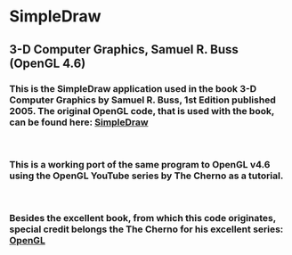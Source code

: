 # **SimpleDraw**
## 3-D Computer Graphics, Samuel R. Buss (OpenGL 4.6)

### This is the **SimpleDraw** application used in the book **3-D Computer Graphics by Samuel R. Buss, 1st Edition published 2005.** The original OpenGL code, that is used with the book, can be found here: [SimpleDraw](https://mathweb.ucsd.edu/~sbuss/MathCG/OpenGLsoft/SimpleDraw/SimpleDraw.html)
&nbsp;
### This is a working port of the same program to OpenGL v4.6 using the OpenGL YouTube series by **The Cherno** as a tutorial.
&nbsp;
### Besides the excellent book, from which this code originates, special credit belongs the **The Cherno** for his excellent series:  [OpenGL](https://www.youtube.com/playlist?list=PLlrATfBNZ98foTJPJ_Ev03o2oq3-GGOS2) 